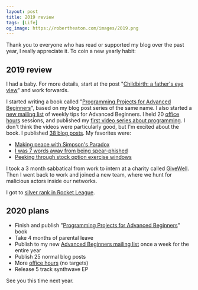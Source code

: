```yaml
---
layout: post
title: 2019 review
tags: [Life]
og_image: https://robertheaton.com/images/2019.png
---
```

Thank you to everyone who has read or supported my blog over the past year, I really appreciate it. To coin a new yearly habit:

## 2019 review

I had a baby. For more details, start at the post "[Childbirth: a father's eye view][p1]" and work forwards.

I started writing a book called "[Programming Projects for Advanced Beginners][ppab]", based on my blog post series of the same name. I also started a [new mailing list][pfab] of weekly tips for Advanced Beginners. I held 20 [office hours][office-hours] sessions, and published my [first video series about programming][video]. I don't think the videos were particularly good, but I'm excited about the book. I published [38 blog posts][archive]. My favorites were:

* [Making peace with Simpson's Paradox][simpsons]
* [I was 7 words away from being spear-phished][phish]
* [Peeking through stock option exercise windows][stock]

I took a 3 month sabbatical from work to intern at a charity called [GiveWell][givewell]. Then I went back to work and joined a new team, where we hunt for malicious actors inside our networks.

I got to [silver rank in Rocket League][rocket-league].

## 2020 plans

* Finish and publish "[Programming Projects for Advanced Beginners][ppab]" book
* Take 4 months of parental leave
* Publish to my new [Advanced Beginners mailing list][pfab] once a week for the entire year
* Publish 25 normal blog posts
* More [office hours][office-hours] (no targets)
* Release 5 track synthwave EP

See you this time next year.

[p1]: https://robertheaton.com/2019/06/17/childbirth-a-fathers-eye-view/
[p2]: https://robertheaton.com/2019/06/30/1-month-of-parenthood/
[p3]: https://robertheaton.com/2019/08/25/parenthood-3-oscar-heaton-quarterly-baby-review/
[p4]: https://robertheaton.com/2019/10/10/parenthood-4-untitled-potato-portrait/
[office-hours]: https://robertheaton.com/office-hours
[givewell]: https://www.givewell.org/
[video]: https://www.youtube.com/watch?list=PLw22WCqAVCN6EXylkzhtMwvgcLq4TrcQX&v=XTr5OF9MRCg&feature=emb_title
[archive]: https://robertheaton.com/archive
[ppab]: https://robertheaton.com/ppab
[rocket-league]: https://robertheaton.com/2019/03/07/how-to-get-to-silver-in-rocket-league-1-v-1/
[simpsons]: https://robertheaton.com/2019/02/24/making-peace-with-simpsons-paradox/
[phish]: https://robertheaton.com/2019/06/24/i-was-7-words-away-from-being-spear-phished/
[stock]: https://robertheaton.com/2019/08/06/peeking-through-stock-option-exercise-windows/
[pfab]: https://advancedbeginners.substack.com/
